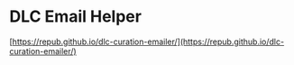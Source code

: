 # DLC Email Helper

[https://repub.github.io/dlc-curation-emailer/](https://repub.github.io/dlc-curation-emailer/)
